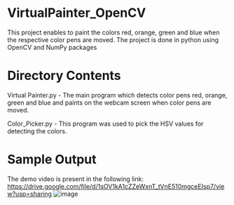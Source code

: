 # VirtualPainter_OpenCV
This project enables to paint the colors red, orange, green and blue when the respective color pens are moved. The project is done in python using OpenCV and NumPy packages

# Directory Contents
Virtual Painter.py - The main program which detects color pens red, orange, green and blue and paints on the webcam screen when color pens are moved.

Color_Picker.py - This program was used to pick the HSV values for detecting the colors.

# Sample Output
The demo video is present in the following link: https://drive.google.com/file/d/1sOV1kA1cZZeWxnT_tVnE510mgceEIsp7/view?usp=sharing
![image](https://user-images.githubusercontent.com/26566698/161143412-a829b63a-7c43-4153-ab8e-f05a113f810e.png)
